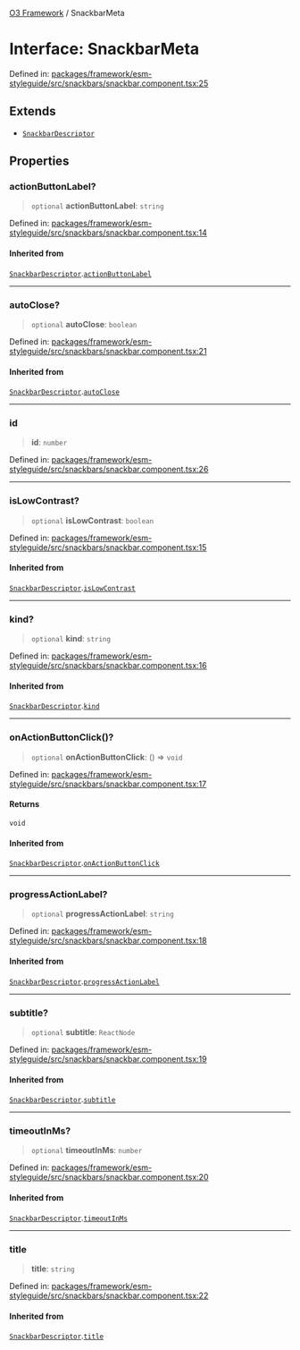 [O3 Framework](../API.md) / SnackbarMeta

# Interface: SnackbarMeta

Defined in: [packages/framework/esm-styleguide/src/snackbars/snackbar.component.tsx:25](https://github.com/its-kios09/openmrs-esm-core/blob/main/packages/framework/esm-styleguide/src/snackbars/snackbar.component.tsx#L25)

## Extends

- [`SnackbarDescriptor`](SnackbarDescriptor.md)

## Properties

### actionButtonLabel?

> `optional` **actionButtonLabel**: `string`

Defined in: [packages/framework/esm-styleguide/src/snackbars/snackbar.component.tsx:14](https://github.com/its-kios09/openmrs-esm-core/blob/main/packages/framework/esm-styleguide/src/snackbars/snackbar.component.tsx#L14)

#### Inherited from

[`SnackbarDescriptor`](SnackbarDescriptor.md).[`actionButtonLabel`](SnackbarDescriptor.md#actionbuttonlabel)

***

### autoClose?

> `optional` **autoClose**: `boolean`

Defined in: [packages/framework/esm-styleguide/src/snackbars/snackbar.component.tsx:21](https://github.com/its-kios09/openmrs-esm-core/blob/main/packages/framework/esm-styleguide/src/snackbars/snackbar.component.tsx#L21)

#### Inherited from

[`SnackbarDescriptor`](SnackbarDescriptor.md).[`autoClose`](SnackbarDescriptor.md#autoclose)

***

### id

> **id**: `number`

Defined in: [packages/framework/esm-styleguide/src/snackbars/snackbar.component.tsx:26](https://github.com/its-kios09/openmrs-esm-core/blob/main/packages/framework/esm-styleguide/src/snackbars/snackbar.component.tsx#L26)

***

### isLowContrast?

> `optional` **isLowContrast**: `boolean`

Defined in: [packages/framework/esm-styleguide/src/snackbars/snackbar.component.tsx:15](https://github.com/its-kios09/openmrs-esm-core/blob/main/packages/framework/esm-styleguide/src/snackbars/snackbar.component.tsx#L15)

#### Inherited from

[`SnackbarDescriptor`](SnackbarDescriptor.md).[`isLowContrast`](SnackbarDescriptor.md#islowcontrast)

***

### kind?

> `optional` **kind**: `string`

Defined in: [packages/framework/esm-styleguide/src/snackbars/snackbar.component.tsx:16](https://github.com/its-kios09/openmrs-esm-core/blob/main/packages/framework/esm-styleguide/src/snackbars/snackbar.component.tsx#L16)

#### Inherited from

[`SnackbarDescriptor`](SnackbarDescriptor.md).[`kind`](SnackbarDescriptor.md#kind)

***

### onActionButtonClick()?

> `optional` **onActionButtonClick**: () => `void`

Defined in: [packages/framework/esm-styleguide/src/snackbars/snackbar.component.tsx:17](https://github.com/its-kios09/openmrs-esm-core/blob/main/packages/framework/esm-styleguide/src/snackbars/snackbar.component.tsx#L17)

#### Returns

`void`

#### Inherited from

[`SnackbarDescriptor`](SnackbarDescriptor.md).[`onActionButtonClick`](SnackbarDescriptor.md#onactionbuttonclick)

***

### progressActionLabel?

> `optional` **progressActionLabel**: `string`

Defined in: [packages/framework/esm-styleguide/src/snackbars/snackbar.component.tsx:18](https://github.com/its-kios09/openmrs-esm-core/blob/main/packages/framework/esm-styleguide/src/snackbars/snackbar.component.tsx#L18)

#### Inherited from

[`SnackbarDescriptor`](SnackbarDescriptor.md).[`progressActionLabel`](SnackbarDescriptor.md#progressactionlabel)

***

### subtitle?

> `optional` **subtitle**: `ReactNode`

Defined in: [packages/framework/esm-styleguide/src/snackbars/snackbar.component.tsx:19](https://github.com/its-kios09/openmrs-esm-core/blob/main/packages/framework/esm-styleguide/src/snackbars/snackbar.component.tsx#L19)

#### Inherited from

[`SnackbarDescriptor`](SnackbarDescriptor.md).[`subtitle`](SnackbarDescriptor.md#subtitle)

***

### timeoutInMs?

> `optional` **timeoutInMs**: `number`

Defined in: [packages/framework/esm-styleguide/src/snackbars/snackbar.component.tsx:20](https://github.com/its-kios09/openmrs-esm-core/blob/main/packages/framework/esm-styleguide/src/snackbars/snackbar.component.tsx#L20)

#### Inherited from

[`SnackbarDescriptor`](SnackbarDescriptor.md).[`timeoutInMs`](SnackbarDescriptor.md#timeoutinms)

***

### title

> **title**: `string`

Defined in: [packages/framework/esm-styleguide/src/snackbars/snackbar.component.tsx:22](https://github.com/its-kios09/openmrs-esm-core/blob/main/packages/framework/esm-styleguide/src/snackbars/snackbar.component.tsx#L22)

#### Inherited from

[`SnackbarDescriptor`](SnackbarDescriptor.md).[`title`](SnackbarDescriptor.md#title)
